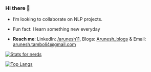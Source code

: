 ### Hi there 👋

<!--
**AruneshTamboli/AruneshTamboli** is a ✨ _special_ ✨ repository because its `README.md` (this file) appears on your GitHub profile.

Here are some ideas to get you started:
-->

- I’m looking to collaborate on NLP projects.
- Fun fact: I learn something new everyday

- **Reach me**: LinkedIn: [/arunesh11](https://www.linkedin.com/in/arunesh11/), Blogs: [Arunesh_blogs](https://medium.com/@arunesh.tamboli4) & Email: arunesh.tamboli4@gmail.com



[![Stats for nerds](https://github-readme-stats.vercel.app/api?username=AruneshTamboli&show_icons=true&theme=gruvbox)](https://github.com/AruneshTamboli/github-readme-stats)

[![Top Langs](https://github-readme-stats.vercel.app/api/top-langs/?username=AruneshTamboli&layout=compact)](https://github.com/AruneshTamboli/github-readme-stats)



